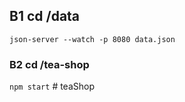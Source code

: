## B1 cd /data

`json-server --watch -p 8080 data.json`

### B2 cd /tea-shop

`npm start`
#   t e a S h o p  
 